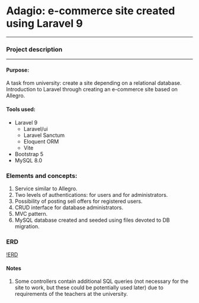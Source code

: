 # Adagio: e-commerce site created using Laravel 9
---
### Project description
---
#### Purpose:
A task from university: create a site depending on a relational database.
Introduction to Laravel through creating an e-commerce site based on Allegro.
#### Tools used:
- Laravel 9
    -   Laravel/ui
    -   Laravel Sanctum
    -   Eloquent ORM
    -   Vite
- Bootstrap 5
- MySQL 8.0

### Elements and concepts:
1. Service similar to Allegro.
2. Two levels of authentications: for users and for administrators.
2. Possibility of posting sell offers for registered users.
3. CRUD interface for database administrators.
4. MVC pattern.
5. MySQL database created and seeded using files devoted to DB migration.

### ERD
[!ERD]([/ERD.png](https://raw.githubusercontent.com/AleksanderKr/laravel_project_adagio/main/ERD.png) "ERD")

#### Notes
1. Some controllers contain additional SQL queries (not necessary for the site to work, but these could be potentially used later) due to requirements of the teachers at the university.

